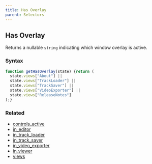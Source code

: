 ```yaml
---
title: Has Overlay
parent: Selectors
---
```


## Has Overlay

Returns a nullable `string` indicating which window overlay is active.

### Syntax

```js
function getHasOverlay(state) {return (
  state.views["About"] ||
  state.views["TrackLoader"] ||
  state.views["TrackSaver"] ||
  state.views["VideoExporter"] ||
  state.views["ReleaseNotes"]
);}
```

### Related

- [controls_active](./controls_active.md)
- [in_editor](./in_editor.md)
- [in_track_loader](./in_track_loader.md)
- [in_track_saver](./in_track_saver.md)
- [in_video_exporter](./in_video_exporter.md)
- [in_viewer](./in_viewer.md)
- [views](./views.md)
